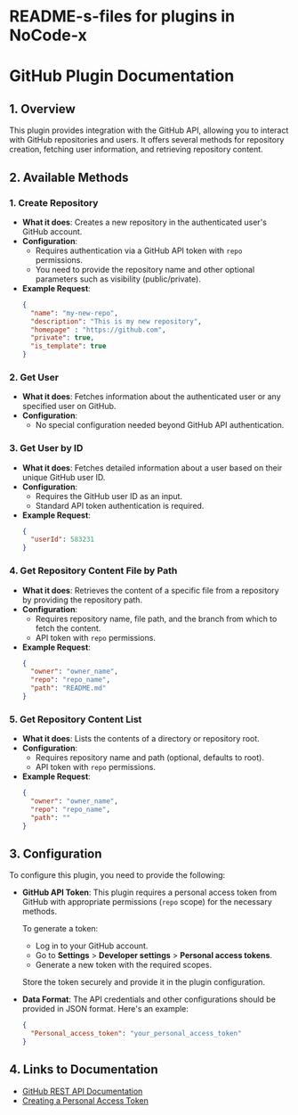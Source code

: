 # README-s-files for plugins in NoCode-x

# GitHub Plugin Documentation

## 1. Overview
This plugin provides integration with the GitHub API, allowing you to interact with GitHub repositories and users. It offers several methods for repository creation, fetching user information, and retrieving repository content.

## 2. Available Methods

### 1. **Create Repository**
   - **What it does**: Creates a new repository in the authenticated user's GitHub account.
   - **Configuration**: 
     - Requires authentication via a GitHub API token with `repo` permissions.
     - You need to provide the repository name and other optional parameters such as visibility (public/private).
   - **Example Request**:
     ```json
     {
       "name": "my-new-repo",
       "description": "This is my new repository",
       "homepage" : "https://github.com",
       "private": true,
       "is_template": true
     }
     ```

### 2. **Get User**
   - **What it does**: Fetches information about the authenticated user or any specified user on GitHub.
   - **Configuration**: 
     - No special configuration needed beyond GitHub API authentication.

### 3. **Get User by ID**
   - **What it does**: Fetches detailed information about a user based on their unique GitHub user ID.
   - **Configuration**: 
     - Requires the GitHub user ID as an input.
     - Standard API token authentication is required.
   - **Example Request**:
     ```json
     {
       "userId": 583231
     }
     ```

### 4. **Get Repository Content File by Path**
   - **What it does**: Retrieves the content of a specific file from a repository by providing the repository path.
   - **Configuration**: 
     - Requires repository name, file path, and the branch from which to fetch the content.
     - API token with `repo` permissions.
   - **Example Request**:
     ```json
     {
       "owner": "owner_name",
       "repo": "repo_name",
       "path": "README.md"
     }
     ```

### 5. **Get Repository Content List**
   - **What it does**: Lists the contents of a directory or repository root.
   - **Configuration**: 
     - Requires repository name and path (optional, defaults to root).
     - API token with `repo` permissions.
   - **Example Request**:
     ```json
     {
       "owner": "owner_name",
       "repo": "repo_name",
       "path": ""
     }
     ```

## 3. Configuration

To configure this plugin, you need to provide the following:

- **GitHub API Token**: This plugin requires a personal access token from GitHub with appropriate permissions (`repo` scope) for the necessary methods.
  
  To generate a token:
  
  - Log in to your GitHub account.
  - Go to **Settings** > **Developer settings** > **Personal access tokens**.
  - Generate a new token with the required scopes.
  
  Store the token securely and provide it in the plugin configuration.

- **Data Format**: The API credentials and other configurations should be provided in JSON format. Here's an example:

  ```json
  {
    "Personal_access_token": "your_personal_access_token"
  }
  ```

## 4. Links to Documentation

- [GitHub REST API Documentation](https://docs.github.com/en/rest)
- [Creating a Personal Access Token](https://docs.github.com/en/github/authenticating-to-github/creating-a-personal-access-token)

